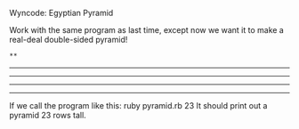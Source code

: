Wyncode: Egyptian Pyramid

Work with the same program as last time, except now we want it to make a real-deal double-sided pyramid!

    **
   ****
  ******
 ********
**********

If we call the program like this: ruby pyramid.rb 23
It should print out a pyramid 23 rows tall.
